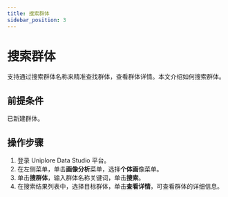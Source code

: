 ```yaml
---
title: 搜索群体
sidebar_position: 3
---
```

# 搜索群体
支持通过搜索群体名称来精准查找群体，查看群体详情。本文介绍如何搜索群体。

## 前提条件
已新建群体。

## 操作步骤
1. 登录 Uniplore Data Studio 平台。
2. 在左侧菜单，单击**画像分析**菜单，选择**个体画**像菜单。
3. 单击**搜群体**，输入群体名称关键词，单击**搜索**。
4. 在搜索结果列表中，选择目标群体，单击**查看详情**，可查看群体的详细信息。